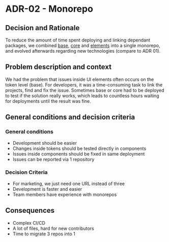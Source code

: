 <!--
SPDX-FileCopyrightText: 2025 DB Systel GmbH

SPDX-License-Identifier: Apache-2.0
-->

# ADR-02 - Monorepo

## Decision and Rationale

To reduce the amount of time spent deploying and linking dependant packages, we combined [base](https://github.com/db-ui/base), [core](https://github.com/db-ui/core) and [elements](https://github.com/db-ui/elements) into a single monorepo, and evolved afterwards regarding new technologies (compare to ADR 01).

## Problem description and context

We had the problem that issues inside UI elements often occurs on the token level (base).
For developers, it was a time-consuming task to link the projects, find and fix the issue. Sometimes base or core had to be deployed to test if the solution really works, which leads to countless hours waiting for deployments until the result was fine.

## General conditions and decision criteria

### General conditions

- Development should be easier
- Changes inside tokens should be tested directly in components
- Issues inside components should be fixed in same deployment
- Issues can be reported via 1 repository

### Decision Criteria

- For marketing, we just need one URL instead of three
- Development is faster and easier
- Team members have experience with monorepos

## Consequences

- Complex CI/CD
- A lot of files, hard for new contributors
- Time to migrate 3 repos into 1
